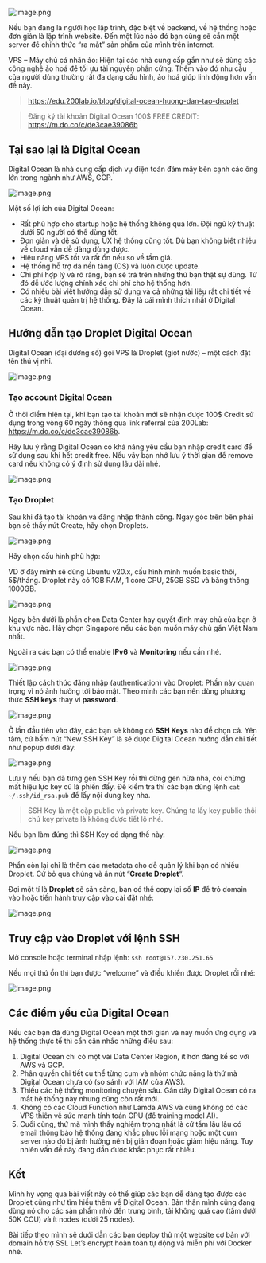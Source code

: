 ![image.png](https://images.viblo.asia/e5d74ac1-6d4b-47e3-9138-289faf843fbf.png)

Nếu bạn đang là người học lập trình, đặc biệt về backend, về hệ thống hoặc đơn giản là lập trình website. Đến một lúc nào đó bạn cũng sẽ cần một server để chính thức “ra mắt” sản phẩm của mình trên internet.

VPS – Máy chủ cá nhân ảo: Hiện tại các nhà cung cấp gần như sẽ dùng các công nghệ ảo hoá để tối ưu tài nguyên phần cứng. Thêm vào đó nhu cầu của người dùng thường rất đa dạng cấu hình, ảo hoá giúp linh động hơn vấn đề này.

> https://edu.200lab.io/blog/digital-ocean-huong-dan-tao-droplet

> Đăng ký tài khoản Digital Ocean 100$ FREE CREDIT: https://m.do.co/c/de3cae39086b

## Tại sao lại là Digital Ocean
Digital Ocean là nhà cung cấp dịch vụ điện toán đám mây bên cạnh các ông lớn trong ngành như AWS, GCP.

![image.png](https://images.viblo.asia/4568d0d3-9ce9-4791-a9be-048738ebbcb1.png)

Một số lợi ích của Digital Ocean:

* Rất phù hợp cho startup hoặc hệ thống không quá lớn. Đội ngũ kỹ thuật dưới 50 người có thể dùng tốt.
* Đơn giản và dễ sử dụng, UX hệ thống cũng tốt. Dù bạn không biết nhiều về cloud vẫn dễ dàng dùng được.
* Hiệu năng VPS tốt và rất ổn nếu so về tầm giá.
* Hệ thống hỗ trợ đa nền tảng (OS) và luôn được update.
* Chi phí hợp lý và rõ ràng, bạn sẽ trả trên những thứ bạn thật sự dùng. Từ đó dễ ước lượng chính xác chi phí cho hệ thống hơn.
* Có nhiều bài viết hướng dẫn sử dụng và cả những tài liệu rất chi tiết về các kỹ thuật quản trị hệ thống. Đây là cái mình thích nhất ở Digital Ocean.

## Hướng dẫn tạo Droplet Digital Ocean

Digital Ocean (đại dương số) gọi VPS là Droplet (giọt nước) – một cách đặt tên thú vị nhỉ.

![image.png](https://images.viblo.asia/56aaaa6c-cf1d-43a8-aa15-7d4de4f53363.png)

### Tạo account Digital Ocean

Ở thời điểm hiện tại, khi bạn tạo tài khoản mới sẽ nhận được 100$ Credit sử dụng trong vòng 60 ngày thông qua link referral của 200Lab: https://m.do.co/c/de3cae39086b.

Hãy lưu ý rằng Digital Ocean có khả năng yêu cầu bạn nhập credit card để sử dụng sau khi hết credit free. Nếu vậy bạn nhớ lưu ý thời gian để remove card nếu không có ý định sử dụng lâu dài nhé.

![image.png](https://images.viblo.asia/8b92dc21-d759-46c6-bacc-3901010cf1bf.png)
 
### Tạo Droplet

Sau khi đã tạo tài khoản và đăng nhập thành công. Ngay góc trên bên phải bạn sẽ thấy nút Create, hãy chọn Droplets.

![image.png](https://images.viblo.asia/e399eecb-b0b8-4756-8677-9c5a0470f7d2.png)

Hãy chọn cấu hình phù hợp:

VD ở đây mình sẽ dùng Ubuntu v20.x, cấu hình mình muốn basic thôi, 5$/tháng. Droplet này có 1GB RAM, 1 core CPU, 25GB SSD và băng thông 1000GB.

![image.png](https://images.viblo.asia/2fa7f265-8a31-487c-bfb0-e24a6907e282.png)

Ngay bên dưới là phần chọn Data Center hay quyết định máy chủ của bạn ở khu vực nào. Hãy chọn Singapore nếu các bạn muốn máy chủ gần Việt Nam nhất.

Ngoài ra các bạn có thể enable **IPv6** và **Monitoring** nếu cần nhé.

![image.png](https://images.viblo.asia/d3ba7ff0-9171-4be0-886e-8fbb3c5d2238.png)

Thiết lập cách thức đăng nhập (authentication) vào Droplet: Phần này quan trọng vì nó ảnh hưởng tới bảo mật. Theo mình các bạn nên dùng phương thức **SSH keys** thay vì **password**.

![image.png](https://images.viblo.asia/d813e507-c628-414d-92d4-2f502562d936.png)

Ở lần đầu tiên vào đây, các bạn sẽ không có **SSH Keys** nào để chọn cả. Yên tâm, cứ bấm nút “New SSH Key” là sẽ được Digital Ocean hướng dẫn chi tiết như popup dưới đây:

![image.png](https://images.viblo.asia/7d996237-4d6c-4a68-976a-b9c04ea66fe4.png)

Lưu ý nếu bạn đã từng gen SSH Key rồi thì đừng gen nữa nha, coi chừng mất hiệu lực key cũ là phiền đấy. Để kiểm tra thì các bạn dùng lệnh `cat ~/.ssh/id_rsa.pub` để lấy nội dung key nha.

> SSH Key là một cặp public và private key. Chúng ta lấy key public thôi chứ key private là không được tiết lộ nhé.

Nếu bạn làm đúng thì SSH Key có dạng thế này.

![image.png](https://images.viblo.asia/9421cb08-5e0b-480a-b307-74bfa499b1a0.png)

Phần còn lại chỉ là thêm các metadata cho dễ quản lý khi bạn có nhiều Droplet. Cứ bỏ qua chúng và ấn nút “**Create Droplet**“.

Đợi một tí là **Droplet** sẽ sẵn sàng, bạn có thể copy lại số **IP** để trỏ domain vào hoặc tiến hành truy cập vào cài đặt nhé:

![image.png](https://images.viblo.asia/6071bf79-3dd9-4e60-9fd3-6480385b0bf8.png)

## Truy cập vào Droplet với lệnh SSH

Mở console hoặc terminal nhập lệnh: `ssh root@157.230.251.65`

Nếu mọi thứ ổn thì bạn được “welcome” và điều khiển được Droplet rồi nhé:

![image.png](https://images.viblo.asia/58cceba4-c62a-4228-b947-863e0f69473d.png)

## Các điểm yếu của Digital Ocean

Nếu các bạn đã dùng Digital Ocean một thời gian và nay muốn ứng dụng và hệ thống thực tế thì cần cân nhắc những điều sau:

1. Digital Ocean chỉ có một vài Data Center Region, ít hơn đáng kể so với AWS và GCP.
2. Phân quyền chi tiết cụ thể từng cụm và nhóm chức năng là thứ mà Digital Ocean chưa có (so sánh với IAM của AWS).
3. Thiếu các hệ thống monitoring chuyên sâu. Gần dây Digital Ocean có ra mắt hệ thống này nhưng cũng còn rất mới.
4. Không có các Cloud Function như Lamda AWS và cũng không có các VPS thiên về sức manh tính toán GPU (để training model AI).
5. Cuối cùng, thứ mà mình thấy nghiêm trọng nhất là cứ tầm lâu lâu có email thông báo hệ thống đang khắc phục lỗi mạng hoặc một cum server nào đó bị ảnh hưởng nên bị gián đoạn hoặc giảm hiệu năng. Tuy nhiên vấn đề này đang dần được khắc phục rất nhiều.

## Kết

Mình hy vọng qua bài viết này có thể giúp các bạn dễ dàng tạo được các Droplet cũng như tìm hiểu thêm về Digital Ocean. Bản thân mình cũng đang dùng nó cho các sản phẩm nhỏ đến trung bình, tải không quá cao (tầm dưới 50K CCU) và ít nodes (dưới 25 nodes).

Bài tiếp theo mình sẽ dưới dẫn các bạn deploy thử một website cơ bản với domain hỗ trợ SSL Let’s encrypt hoàn toàn tự động và miễn phí với Docker nhé.